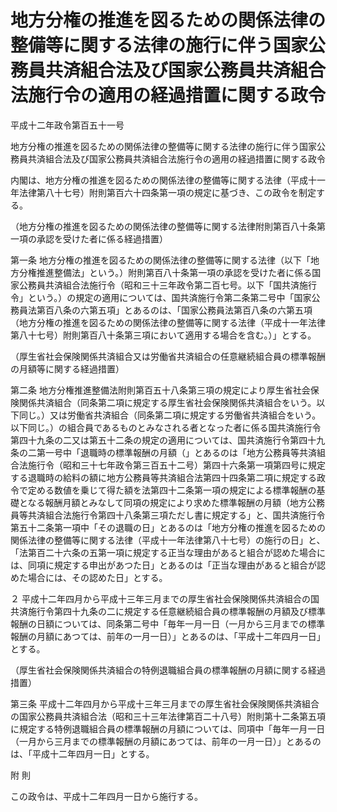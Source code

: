 # 地方分権の推進を図るための関係法律の整備等に関する法律の施行に伴う国家公務員共済組合法及び国家公務員共済組合法施行令の適用の経過措置に関する政令

平成十二年政令第百五十一号

地方分権の推進を図るための関係法律の整備等に関する法律の施行に伴う国家公務員共済組合法及び国家公務員共済組合法施行令の適用の経過措置に関する政令

内閣は、地方分権の推進を図るための関係法律の整備等に関する法律（平成十一年法律第八十七号）附則第百六十四条第一項の規定に基づき、この政令を制定する。

（地方分権の推進を図るための関係法律の整備等に関する法律附則第百八十条第一項の承認を受けた者に係る経過措置）

第一条 地方分権の推進を図るための関係法律の整備等に関する法律（以下「地方分権推進整備法」という。）附則第百八十条第一項の承認を受けた者に係る国家公務員共済組合法施行令（昭和三十三年政令第二百七号。以下「国共済施行令」という。）の規定の適用については、国共済施行令第二条第二号中「国家公務員法第百八条の六第五項」とあるのは、「国家公務員法第百八条の六第五項（地方分権の推進を図るための関係法律の整備等に関する法律（平成十一年法律第八十七号）附則第百八十条第三項において適用する場合を含む。）」とする。

（厚生省社会保険関係共済組合又は労働省共済組合の任意継続組合員の標準報酬の月額等に関する経過措置）

第二条 地方分権推進整備法附則第百五十八条第三項の規定により厚生省社会保険関係共済組合（同条第二項に規定する厚生省社会保険関係共済組合をいう。以下同じ。）又は労働省共済組合（同条第二項に規定する労働省共済組合をいう。以下同じ。）の組合員であるものとみなされる者となった者に係る国共済施行令第四十九条の二又は第五十二条の規定の適用については、国共済施行令第四十九条の二第一号中「退職時の標準報酬の月額（」とあるのは「地方公務員等共済組合法施行令（昭和三十七年政令第三百五十二号）第四十六条第一項第四号に規定する退職時の給料の額に地方公務員等共済組合法第四十四条第二項に規定する政令で定める数値を乗じて得た額を法第四十二条第一項の規定による標準報酬の基礎となる報酬月額とみなして同項の規定により求めた標準報酬の月額（地方公務員等共済組合法施行令第四十八条第三項ただし書に規定する」と、国共済施行令第五十二条第一項中「その退職の日」とあるのは「地方分権の推進を図るための関係法律の整備等に関する法律（平成十一年法律第八十七号）の施行の日」と、「法第百二十六条の五第一項に規定する正当な理由があると組合が認めた場合には、同項に規定する申出があつた日」とあるのは「正当な理由があると組合が認めた場合には、その認めた日」とする。

２ 平成十二年四月から平成十三年三月までの厚生省社会保険関係共済組合の国共済施行令第四十九条の二に規定する任意継続組合員の標準報酬の月額及び標準報酬の日額については、同条第二号中「毎年一月一日（一月から三月までの標準報酬の月額にあつては、前年の一月一日）」とあるのは、「平成十二年四月一日」とする。

（厚生省社会保険関係共済組合の特例退職組合員の標準報酬の月額に関する経過措置）

第三条 平成十二年四月から平成十三年三月までの厚生省社会保険関係共済組合の国家公務員共済組合法（昭和三十三年法律第百二十八号）附則第十二条第五項に規定する特例退職組合員の標準報酬の月額については、同項中「毎年一月一日（一月から三月までの標準報酬の月額にあつては、前年の一月一日）」とあるのは、「平成十二年四月一日」とする。

附 則

この政令は、平成十二年四月一日から施行する。
